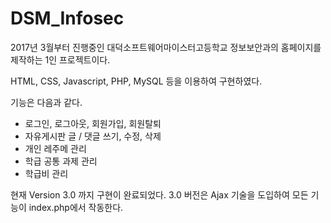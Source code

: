 # DSM_Infosec

2017년 3월부터 진행중인 대덕소프트웨어마이스터고등학교 정보보안과의 홈페이지를 제작하는 1인 프로젝트이다.

HTML, CSS, Javascript, PHP, MySQL 등을 이용하여 구현하였다.

기능은 다음과 같다.
- 로그인, 로그아웃, 회원가입, 회원탈퇴
- 자유게시판 글 / 댓글 쓰기, 수정, 삭제
- 개인 레주메 관리
- 학급 공통 과제 관리
- 학급비 관리

현재 Version 3.0 까지 구현이 완료되었다.
3.0 버전은 Ajax 기술을 도입하여 모든 기능이 index.php에서 작동한다.
